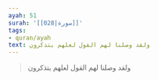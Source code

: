 ```yaml
---
ayah: 51
surah: '[[028|سورة]]'
tags:
- quran/ayah
text: ولقد وصلنا لهم القول لعلهم يتذكرون
---
```

> ولقد وصلنا لهم القول لعلهم يتذكرون
